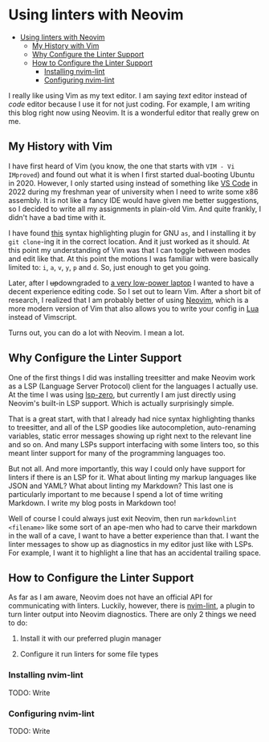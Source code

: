 # Using linters with Neovim

<!--toc:start-->
- [Using linters with Neovim](#using-linters-with-neovim)
  - [My History with Vim](#my-history-with-vim)
  - [Why Configure the Linter Support](#why-configure-the-linter-support)
  - [How to Configure the Linter Support](#how-to-configure-the-linter-support)
    - [Installing nvim-lint](#installing-nvim-lint)
    - [Configuring nvim-lint](#configuring-nvim-lint)
<!--toc:end-->

I really like using Vim as my text editor. I am saying *text* editor instead
of *code* editor because I use it for not just coding. For example, I am
writing this blog right now using Neovim. It is a wonderful editor that really
grew on me.

## My History with Vim

I have first heard of Vim (you know, the one that starts with `VIM - Vi
IMproved`) and found out what it is when I first started dual-booting Ubuntu in
2020. However, I only started using instead of something like [VS
Code](https://code.visualstudio.com/) in 2022 during my freshman year of
university when I need to write some x86 assembly. It is not like a fancy IDE
would have given me better suggestions, so I decided to write all my
assignments in plain-old Vim. And quite frankly, I didn't have a bad time with
it.

I have found [this](https://github.com/HealsCodes/vim-gas) syntax highlighting
plugin for GNU `as`, and I installing it by `git clone`-ing it in the correct
location. And it just worked as it should. At this point my understanding of
Vim was that I can toggle between modes and edit like that. At this point the
motions I was familiar with were basically limited to: `i`, `a`, `v`, `y`, `p`
and `d`. So, just enough to get you going.

Later, after I ~~up~~downgraded to [a very low-power
laptop](https://pine64.org/devices/pinebook_pro/) I wanted to have a decent
experience editing code. So I set out to learn Vim. After a short bit of
research, I realized that I am probably better of using
[Neovim](https://neovim.io/), which is a more modern version of Vim that also
allows you to write your config in [Lua](https://www.lua.org/) instead of
Vimscript.

Turns out, you can do a lot with Neovim. I mean a lot.

## Why Configure the Linter Support

One of the first things I did was installing treesitter and make Neovim work as
a LSP (Language Server Protocol) client for the languages I actually use. At
the time I was using [lsp-zero](https://github.com/VonHeikemen/lsp-zero.nvim),
but currently I am just directly using Neovim's built-in LSP support. Which is
actually surprisingly simple.

That is a great start, with that I already had nice syntax highlighting thanks
to treesitter, and all of the LSP goodies like autocompletion, auto-renaming
variables, static error messages showing up right next to the relevant line and
so on. And many LSPs support interfacing with some linters too, so this meant
linter support for many of the programming languages too.

But not all. And more importantly, this way I could only have support for
linters if there is an LSP for it. What about linting my markup languages like
JSON and YAML? What about linting my Markdown? This last one is particularly
important to me because I spend a lot of time writing Markdown. I write my blog
posts in Markdown too!

Well of course I could always just exit Neovim, then run `markdownlint
<filename>` like some sort of an ape-men who had to carve their markdown in the
wall of a cave, I want to have a better experience than that. I want the linter
messages to show up as diagnostics in my editor just like with LSPs. For
example, I want it to highlight a line that has an accidental trailing space.

## How to Configure the Linter Support

As far as I am aware, Neovim does not have an official API for communicating
with linters. Luckily, however, there is
[nvim-lint](https://github.com/mfussenegger/nvim-lint), a plugin to turn linter
output into Neovim diagnostics. There are only 2 things we need to do:

1. Install it with our preferred plugin manager

2. Configure it run linters for some file types

### Installing nvim-lint

TODO: Write

### Configuring nvim-lint

TODO: Write
